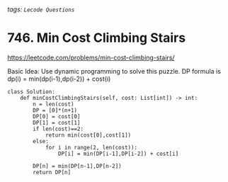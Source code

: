 ###### tags: `Lecode Questions`

# 746. Min Cost Climbing Stairs

https://leetcode.com/problems/min-cost-climbing-stairs/

Basic Idea: Use dynamic programming to solve this puzzle.  DP formula is dp(i) = min(dp(i-1),dp(i-2)) + cost(i)

```python=
class Solution:
    def minCostClimbingStairs(self, cost: List[int]) -> int:
        n = len(cost)
        DP = [0]*(n+1)
        DP[0] = cost[0]
        DP[1] = cost[1]
        if len(cost)==2:
            return min(cost[0],cost[1])
        else:
            for i in range(2, len(cost)):
                DP[i] = min(DP[i-1],DP[i-2]) + cost[i]
                
        DP[n] = min(DP[n-1],DP[n-2])
        return DP[n]

```